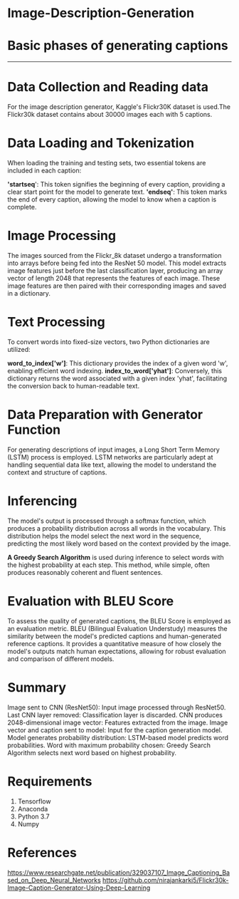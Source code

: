 # Image-Description-Generation
# Basic phases of generating captions
-----------------------------------------------------------------------------------------------------------------------------
# Data Collection and Reading data
For the image description generator, Kaggle's Flickr30K dataset is used.The Flickr30k dataset contains about 30000 images each with 5 captions.

# Data Loading and Tokenization
When loading the training and testing sets, two essential tokens are included in each caption:

**'startseq**': This token signifies the beginning of every caption, providing a clear start point for the model to generate text.
**'endseq'**: This token marks the end of every caption, allowing the model to know when a caption is complete.

# Image Processing
The images sourced from the Flickr_8k dataset undergo a transformation into arrays before being fed into the ResNet 50 model. This model extracts image features just before the last classification layer, producing an array vector of length 2048 that represents the features of each image. These image features are then paired with their corresponding images and saved in a dictionary.

# Text Processing
To convert words into fixed-size vectors, two Python dictionaries are utilized:

**word_to_index['w']**: This dictionary provides the index of a given word 'w', enabling efficient word indexing.
**index_to_word['yhat']**: Conversely, this dictionary returns the word associated with a given index 'yhat', facilitating the conversion back to human-readable text.

# Data Preparation with Generator Function
For generating descriptions of input images, a Long Short Term Memory (LSTM) process is employed. LSTM networks are particularly adept at handling sequential data like text, allowing the model to understand the context and structure of captions.

# Inferencing
The model's output is processed through a softmax function, which produces a probability distribution across all words in the vocabulary. This distribution helps the model select the next word in the sequence, predicting the most likely word based on the context provided by the image.

**A Greedy Search Algorithm** is used during inference to select words with the highest probability at each step. This method, while simple, often produces reasonably coherent and fluent sentences.

# Evaluation with BLEU Score
To assess the quality of generated captions, the BLEU Score is employed as an evaluation metric. BLEU (Bilingual Evaluation Understudy) measures the similarity between the model's predicted captions and human-generated reference captions. It provides a quantitative measure of how closely the model's outputs match human expectations, allowing for robust evaluation and comparison of different models.

# Summary
Image sent to CNN (ResNet50): Input image processed through ResNet50.
Last CNN layer removed: Classification layer is discarded.
CNN produces 2048-dimensional image vector: Features extracted from the image.
Image vector and caption sent to model: Input for the caption generation model.
Model generates probability distribution: LSTM-based model predicts word probabilities.
Word with maximum probability chosen: Greedy Search Algorithm selects next word based on highest probability.

# Requirements
1. Tensorflow
2. Anaconda
3. Python 3.7
4. Numpy

# References 
https://www.researchgate.net/publication/329037107_Image_Captioning_Based_on_Deep_Neural_Networks
https://github.com/nirajankarki5/Flickr30k-Image-Caption-Generator-Using-Deep-Learning
